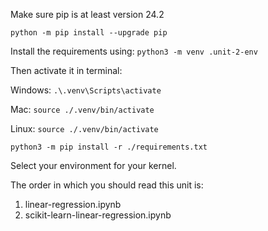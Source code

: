 Make sure pip is at least version 24.2

`python -m pip install --upgrade pip`


Install the requirements using:
`python3 -m venv .unit-2-env`

Then activate it in terminal:

Windows: `.\.venv\Scripts\activate`

Mac: `source ./.venv/bin/activate`

Linux: `source ./.venv/bin/activate`

`python3 -m pip install -r ./requirements.txt`

Select your environment for your kernel.


The order in which you should read this unit is:
1. linear-regression.ipynb
2. scikit-learn-linear-regression.ipynb
